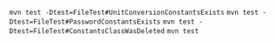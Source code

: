 ```mvn test -Dtest=FileTest#UnitConversionConstantsExists```
```mvn test -Dtest=FileTest#PasswordConstantsExists```
```mvn test -Dtest=FileTest#ConstantsClassWasDeleted```
```mvn test```